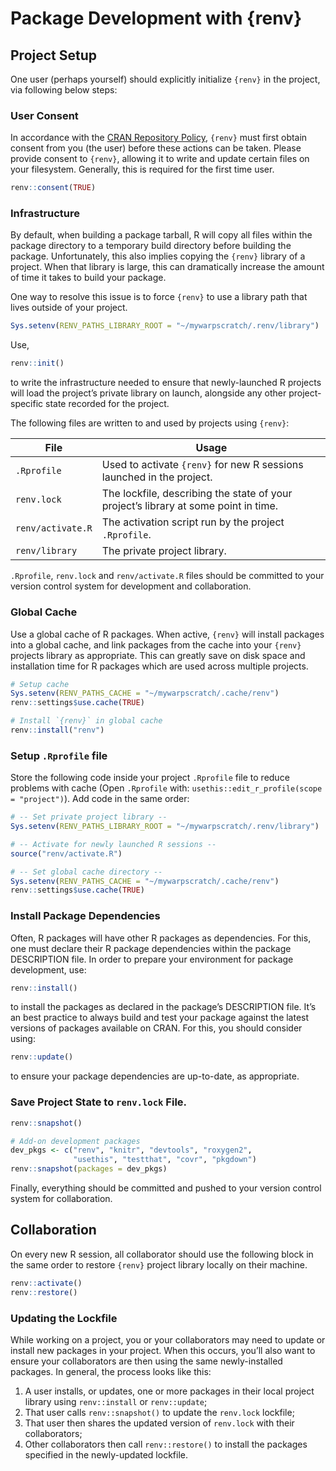 Package Development with {renv}
================

## Project Setup

One user (perhaps yourself) should explicitly initialize `{renv}` in the
project, via following below steps:

### User Consent

In accordance with the [CRAN Repository
Policy](https://cran.r-project.org/web/packages/policies.html), `{renv}`
must first obtain consent from you (the user) before these actions can
be taken. Please provide consent to `{renv}`, allowing it to write and
update certain files on your filesystem. Generally, this is required for
the first time user.

``` r
renv::consent(TRUE)
```

### Infrastructure

By default, when building a package tarball, R will copy all files
within the package directory to a temporary build directory before
building the package. Unfortunately, this also implies copying the
`{renv}` library of a project. When that library is large, this can
dramatically increase the amount of time it takes to build your package.

One way to resolve this issue is to force `{renv}` to use a library path
that lives outside of your project.

``` r
Sys.setenv(RENV_PATHS_LIBRARY_ROOT = "~/mywarpscratch/.renv/library")
```

Use,

``` r
renv::init()
```

to write the infrastructure needed to ensure that newly-launched R
projects will load the project’s private library on launch, alongside
any other project-specific state recorded for the project.

The following files are written to and used by projects using `{renv}`:

| **File**          | **Usage**                                                                           |
| ----------------- | ----------------------------------------------------------------------------------- |
| `.Rprofile`       | Used to activate `{renv}` for new R sessions launched in the project.               |
| `renv.lock`       | The lockfile, describing the state of your project’s library at some point in time. |
| `renv/activate.R` | The activation script run by the project `.Rprofile`.                               |
| `renv/library`    | The private project library.                                                        |

`.Rprofile`, `renv.lock` and `renv/activate.R` files should be committed
to your version control system for development and collaboration.

### Global Cache

Use a global cache of R packages. When active, `{renv}` will install
packages into a global cache, and link packages from the cache into your
`{renv}` projects library as appropriate. This can greatly save on disk
space and installation time for R packages which are used across
multiple projects.

``` r
# Setup cache
Sys.setenv(RENV_PATHS_CACHE = "~/mywarpscratch/.cache/renv")
renv::settings$use.cache(TRUE)

# Install `{renv}` in global cache
renv::install("renv")
```

### Setup `.Rprofile` file

Store the following code inside your project `.Rprofile` file to reduce
problems with cache (Open `.Rprofile` with:
`usethis::edit_r_profile(scope = "project")`). Add code in the same
order:

``` r
# -- Set private project library --
Sys.setenv(RENV_PATHS_LIBRARY_ROOT = "~/mywarpscratch/.renv/library")

# -- Activate for newly launched R sessions --
source("renv/activate.R")

# -- Set global cache directory --
Sys.setenv(RENV_PATHS_CACHE = "~/mywarpscratch/.cache/renv")
renv::settings$use.cache(TRUE)
```

### Install Package Dependencies

Often, R packages will have other R packages as dependencies. For this,
one must declare their R package dependencies within the package
DESCRIPTION file. In order to prepare your environment for package
development, use:

``` r
renv::install()
```

to install the packages as declared in the package’s DESCRIPTION file.
It’s an best practice to always build and test your package against the
latest versions of packages available on CRAN. For this, you should
consider using:

``` r
renv::update()
```

to ensure your package dependencies are up-to-date, as appropriate.

### Save Project State to `renv.lock` File.

``` r
renv::snapshot()

# Add-on development packages
dev_pkgs <- c("renv", "knitr", "devtools", "roxygen2", 
              "usethis", "testthat", "covr", "pkgdown")
renv::snapshot(packages = dev_pkgs)
```

Finally, everything should be committed and pushed to your version
control system for collaboration.

## Collaboration

On every new R session, all collaborator should use the following block
in the same order to restore `{renv}` project library locally on their
machine.

``` r
renv::activate()
renv::restore()
```

### Updating the Lockfile

While working on a project, you or your collaborators may need to update
or install new packages in your project. When this occurs, you’ll also
want to ensure your collaborators are then using the same
newly-installed packages. In general, the process looks like this:

1.  A user installs, or updates, one or more packages in their local
    project library using `renv::install` or `renv::update`;
2.  That user calls `renv::snapshot()` to update the `renv.lock`
    lockfile;
3.  That user then shares the updated version of `renv.lock` with their
    collaborators;
4.  Other collaborators then call `renv::restore()` to install the
    packages specified in the newly-updated lockfile.
